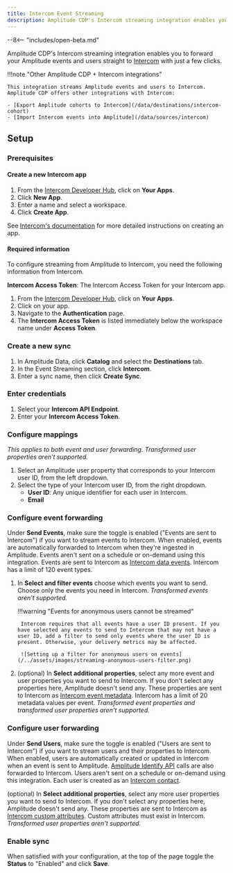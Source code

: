 ```yaml
---
title: Intercom Event Streaming
description: Amplitude CDP's Intercom streaming integration enables you to forward your Amplitude events and users straight to Intercom with just a few clicks.
---
```


--8<-- "includes/open-beta.md"

Amplitude CDP's Intercom streaming integration enables you to forward your Amplitude events and users straight to [Intercom](https://www.intercom.com/) with just a few clicks.

!!!note "Other Amplitude CDP + Intercom integrations"

    This integration streams Amplitude events and users to Intercom. Amplitude CDP offers other integrations with Intercom:

    - [Export Amplitude cohorts to Intercom](/data/destinations/intercom-cohort)
    - [Import Intercom events into Amplitude](/data/sources/intercom)

## Setup

### Prerequisites

#### Create a new Intercom app

1. From the [Intercom Developer Hub](https://developers.intercom.com/), click on **Your Apps**.
2. Click **New App**.
3. Enter a name and select a workspace.
4. Click **Create App**.

See [Intercom's documentation](https://developers.intercom.com/building-apps/docs/get-started-developing-on-intercom#create-an-app) for more detailed instructions on creating an app.

#### Required information

To configure streaming from Amplitude to Intercom, you need the following information from Intercom.

**Intercom Access Token**: The Intercom Access Token for your Intercom app.

1. From the [Intercom Developer Hub](https://developers.intercom.com/), click on **Your Apps**.
2. Click on your app.
3. Navigate to the **Authentication** page.
4. The **Intercom Access Token** is listed immediately below the workspace name under **Access Token**.

### Create a new sync

1. In Amplitude Data, click **Catalog** and select the **Destinations** tab.
2. In the Event Streaming section, click **Intercom**.
3. Enter a sync name, then click **Create Sync**.

### Enter credentials

1. Select your **Intercom API Endpoint**.
2. Enter your **Intercom Access Token**.

### Configure mappings

_This applies to both event and user forwarding. Transformed user properties aren't supported._

1. Select an Amplitude user property that corresponds to your Intercom user ID, from the left dropdown.
2. Select the type of your Intercom user ID, from the right dropdown.
    - **User ID**: Any unique identifier for each user in Intercom.
    - **Email**

### Configure event forwarding

Under **Send Events**, make sure the toggle is enabled ("Events are sent to Intercom") if you want to stream events to Intercom. When enabled, events are automatically forwarded to Intercom when they're ingested in Amplitude. Events aren't sent on a schedule or on-demand using this integration. Events are sent to Intercom as [Intercom data events](https://developers.intercom.com/intercom-api-reference/reference/the-data-event-model). Intercom has a limit of 120 event types.

1. In **Select and filter events** choose which events you want to send. Choose only the events you need in Intercom. _Transformed events aren't supported._

    !!!warning "Events for anonymous users cannot be streamed"

        Intercom requires that all events have a user ID present. If you have selected any events to send to Intercom that may not have a user ID, add a filter to send only events where the user ID is present. Otherwise, your delivery metrics may be affected.

        ![Setting up a filter for anonymous users on events](/../assets/images/streaming-anonymous-users-filter.png)

2. (optional) In **Select additional properties**, select any more event and user properties you want to send to Intercom. If you don't select any properties here, Amplitude doesn't send any. These properties are sent to Intercom as [Intercom event metadata](https://developers.intercom.com/intercom-api-reference/reference/the-data-event-model#metadata-object). Intercom has a limit of 20 metadata values per event. _Transformed event properties and transformed user properties aren't supported._

### Configure user forwarding

Under **Send Users**, make sure the toggle is enabled ("Users are sent to Intercom") if you want to stream users and their properties to Intercom. When enabled, users are automatically created or updated in Intercom when an event is sent to Amplitude. [Amplitude Identify API](https://www.docs.developers.amplitude.com/analytics/apis/identify-api/) calls are also forwarded to Intercom. Users aren't sent on a schedule or on-demand using this integration. Each user is created as an [Intercom contact](https://developers.intercom.com/intercom-api-reference/reference/the-contact-model).

(optional) In **Select additional properties**, select any more user properties you want to send to Intercom. If you don't select any properties here, Amplitude doesn't send any. These properties are sent to Intercom as [Intercom custom attributes](https://www.intercom.com/help/en/articles/179-send-custom-user-attributes-to-intercom/). Custom attributes must exist in Intercom. _Transformed user properties aren't supported._

### Enable sync

When satisfied with your configuration, at the top of the page toggle the **Status** to "Enabled" and click **Save**.

